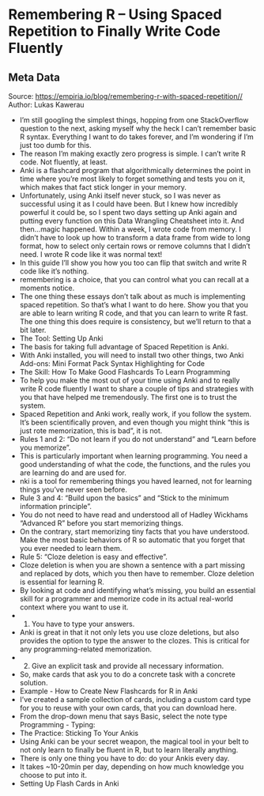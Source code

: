 # Remembering R – Using Spaced Repetition to Finally Write Code Fluently

## Meta Data

Source:  https://empiria.io/blog/remembering-r-with-spaced-repetition// 
Author: Lukas Kawerau

- I’m still googling the simplest things, hopping from one StackOverflow question to the next, asking myself why the heck I can’t remember basic R syntax. Everything I want to do takes forever, and I’m wondering if I’m just too dumb for this.
- The reason I’m making exactly zero progress is simple. I can’t write R code. Not fluently, at least.
- Anki is a flashcard program that algorithmically determines the point in time where you’re most likely to forget something and tests you on it, which makes that fact stick longer in your memory.
- Unfortunately, using Anki itself never stuck, so I was never as successful using it as I could have been. But I knew how incredibly powerful it could be, so I spent two days setting up Anki again and putting every function on this Data Wrangling Cheatsheet into it.
  And then…magic happened. Within a week, I wrote code from memory. I didn’t have to look up how to transform a data frame from wide to long format, how to select only certain rows or remove columns that I didn’t need.
  I wrote R code like it was normal text!
- In this guide I’ll show you how you too can flip that switch and write R code like it’s nothing.
- remembering is a choice, that
  you can control what you can recall at a moments notice.
- The one thing these essays don’t talk about as much is implementing spaced repetition. So that’s what I want to do here. Show you that you are able to learn writing R code, and that you can learn to write R fast. The one thing this does require is consistency, but we’ll return to that a bit later.
- The Tool: Setting Up Anki
- The basis for taking full advantage of Spaced Repetition is Anki.
- With Anki installed, you will need to install two other things, two Anki Add-ons:
  Mini Format Pack
  Syntax Highlighting for Code
- The Skill: How To Make Good Flashcards To Learn Programming
- To help you make the most out of your time using Anki and to really write R code fluently I want to share a couple of tips and strategies with you that have helped me tremendously.
  The first one is to trust the system.
- Spaced Repetition and Anki work, really work, if you follow the system. It’s been scientifically proven, and even though you might think “this is just rote memorization, this is bad”, it is not.
- Rules 1 and 2: “Do not learn if you do not understand” and “Learn before you memorize”.
- This is particularly important when learning programming. You need a good understanding of what the code, the functions, and the rules you are learning do and are used for.
- nki is a tool for remembering things you haved learned, not for learning things you’ve never seen before.
- Rule 3 and 4: “Build upon the basics” and “Stick to the minimum information principle”.
- You do not need to have read and understood all of Hadley Wickhams “Advanced R” before you start memorizing things.
- On the contrary, start memorizing tiny facts that you have understood. Make the most basic behaviors of R so automatic that you forget that you ever needed to learn them.
- Rule 5: “Cloze deletion is easy and effective”.
- Cloze deletion is when you are shown a sentence with a part missing and replaced by dots, which you then have to remember. Cloze deletion is essential for learning R.
- By looking at code and identifying what’s missing, you build an essential skill for a programmer and memorize code in its actual real-world context where you want to use it.
- 1. You have to type your answers.
- Anki is great in that it not only lets you use cloze deletions, but also provides the option to type the answer to the clozes. This is critical for any programming-related memorization.
- 2. Give an explicit task and provide all necessary information.
- So, make cards that ask you to do a concrete task with a concrete solution.
- Example - How to Create New Flashcards for R in Anki
- I’ve created a sample collection of cards, including a custom card type for you to reuse with your own cards, that you can download here.
- From the drop-down menu that says Basic, select the note type Programming - Typing:
- The Practice: Sticking To Your Ankis
- Using Anki can be your secret weapon, the magical tool in your belt to not only learn to finally be fluent in R, but to learn literally anything.
- There is only one thing you have to do: do your Ankis every day.
- It takes ~10-20min per day, depending on how much knowledge you choose to put into it.
- Setting Up Flash Cards in Anki
